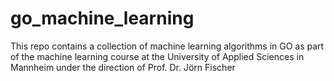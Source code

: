 # go_machine_learning
This repo contains a collection of machine learning algorithms in GO as part of the machine learning course at the University of Applied Sciences in Mannheim under the direction of Prof. Dr. Jörn Fischer
